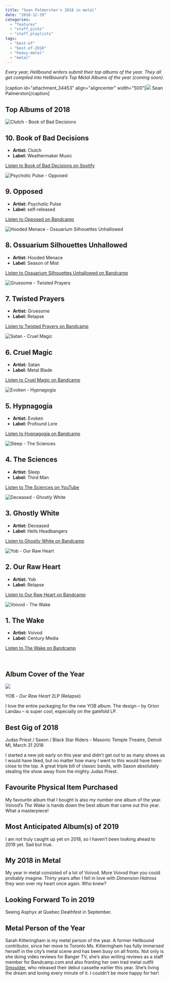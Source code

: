 ```yaml
---
title: "Sean Palmerston's 2018 in metal"
date: "2018-12-29"
categories: 
  - "features"
  - "staff_picks"
  - "staff_playlists"
tags: 
  - "best-of"
  - "best-of-2018"
  - "heavy-metal"
  - "metal"
---
```


_Every year, Hellbound writers submit their top albums of the year. They all get compiled into Hellbound’s Top Metal Albums of the year (coming soon)._

\[caption id="attachment\_34453" align="aligncenter" width="500"\]![](https://www.hellbound.ca/wp-content/uploads/2018/12/SeanXmasTree.jpg) Sean Palmerston\[/caption\]

## Top Albums of 2018

![Clutch - Book of Bad Decisions](https://res.cloudinary.com/dy8mxogvn/image/upload/c_fill,f_auto,g_center,h_540,q_auto:good,w_540/v1546035629/83a1ecfae68421a8d34af13f92343c540ddb4343.jpg)

## 10\. Book of Bad Decisions

- **Artist:** Clutch
- **Label:** Weathermaker Music

[Listen to Book of Bad Decisions on Spotify](https://open.spotify.com/album/42FPStyIWgfJOm3tt496wI)

![Psychotic Pulse - Opposed](https://res.cloudinary.com/dy8mxogvn/image/upload/c_fill,f_auto,g_center,h_540,q_auto:good,w_540/v1546035333/a2866431691_16.jpg)

## 9\. Opposed

- **Artist:** Psychotic Pulse
- **Label:** self-released

[Listen to Opposed on Bandcamp](https://psychoticpulse.bandcamp.com/album/opposed)

![Hooded Menace - Ossuarium Silhouettes Unhallowed](https://res.cloudinary.com/dy8mxogvn/image/upload/c_fill,f_auto,g_center,h_540,q_auto:good,w_540/v1546035750/a0692839493_16.jpg)

## 8\. Ossuarium Silhouettes Unhallowed

- **Artist:** Hooded Menace
- **Label:** Season of Mist

[Listen to Ossuarium Silhouettes Unhallowed on Bandcamp](https://hoodedmenace.bandcamp.com/album/ossuarium-silhouettes-unhallowed)

![Gruesome - Twisted Prayers](https://res.cloudinary.com/dy8mxogvn/image/upload/c_fill,f_auto,g_center,h_540,q_auto:good,w_540/v1546036736/a3854328824_16.jpg)

## 7\. Twisted Prayers

- **Artist:** Gruesome
- **Label:** Relapse

[Listen to Twisted Prayers on Bandcamp](https://gruesomedeathmetal.bandcamp.com/album/twisted-prayers)

![Satan - Cruel Magic](https://res.cloudinary.com/dy8mxogvn/image/upload/c_fill,f_auto,g_center,h_540,q_auto:good,w_540/v1546035991/a2464656350_16.jpg)

## 6\. Cruel Magic

- **Artist:** Satan
- **Label:** Metal Blade

[Listen to Cruel Magic on Bandcamp](https://satanuk.bandcamp.com/album/cruel-magic)

![Evoken - Hypnagogia](https://res.cloudinary.com/dy8mxogvn/image/upload/c_fill,f_auto,g_center,h_540,q_auto:good,w_540/v1546036106/a1300170172_16.jpg)

## 5\. Hypnagogia

- **Artist:** Evoken
- **Label:** Profound Lore

[Listen to Hypnagogia on Bandcamp](https://profoundlorerecords.bandcamp.com/album/hypnagogia)

![Sleep - The Sciences](https://res.cloudinary.com/dy8mxogvn/image/upload/c_fill,f_auto,g_center,h_540,q_auto:good,w_540/v1545935710/sleep-the-sciences-1524167366-compressed1-1524186011-compressed.jpg)

## 4\. The Sciences

- **Artist:** Sleep
- **Label:** Third Man

[Listen to The Sciences on YouTube](https://www.youtube.com/watch?v=uAs95WJ7RnI&feature=youtu.be)

![Deceased - Ghostly White](https://res.cloudinary.com/dy8mxogvn/image/upload/c_fill,f_auto,g_center,h_540,q_auto:good,w_540/v1546035864/a3069433989_16.jpg)

## 3\. Ghostly White

- **Artist:** Deceased
- **Label:** Hells Headbangers

[Listen to Ghostly White on Bandcamp](https://the-true-deceased.bandcamp.com/album/ghostly-white)

![Yob - Our Raw Heart](https://res.cloudinary.com/dy8mxogvn/image/upload/c_fill,f_auto,g_center,h_540,q_auto:good,w_540/v1545936028/a4057307414_16.jpg)

## 2\. Our Raw Heart

- **Artist:** Yob
- **Label:** Relapse

[Listen to Our Raw Heart on Bandcamp](https://yobislove.bandcamp.com/album/our-raw-heart)

![Voivod - The Wake](https://res.cloudinary.com/dy8mxogvn/image/upload/c_fill,f_auto,g_center,h_540,q_auto:good,w_540/v1546012333/32c6dfb252ba0d2d096f6bd2bfde45d9f009e9b2.jpg)

## 1\. The Wake

- **Artist:** Voivod
- **Label:** Century Media

[Listen to The Wake on Bandcamp](https://open.spotify.com/album/097DmmcskEDBUEgFJaIbvG)

 

## Album Cover of the Year

![](https://res.cloudinary.com/dy8mxogvn/image/upload/v1545936028/a4057307414_16.jpg)

YOB - _Our Raw Heart_ 2LP (Relapse)

I love the entire packaging for the new YOB album. The design – by Orion Landau – is super cool, especially on the gatefold LP.

## Best Gig of 2018

Judas Priest / Saxon / Black Star Riders - Masonic Temple Theatre, Detroit MI, March 31 2018

I started a new job early on this year and didn’t get out to as many shows as I would have liked, but no matter how many I went to this would have been close to the top. A great triple bill of classic bands, with Saxon absolutely stealing the show away from the mighty Judas Priest.

## Favourite Physical Item Purchased

My favourite album that I bought is also my number one album of the year. Voivod’s _The Wake_ is hands down the best album that came out this year. What a masterpiece!

## Most Anticipated Album(s) of 2019

I am not truly caught up yet on 2018, so I haven’t been looking ahead to 2019 yet. Sad but true.

## My 2018 in Metal

My year in metal consisted of a lot of Voivod. More Voivod than you could probably imagine. Thirty years after I fell in love with _Dimension Hatross_ they won over my heart once again. Who knew?

## Looking Forward To in 2019

Seeing Asphyx at Quebec Deathfest in September.

## Metal Person of the Year

Sarah Kitteringham is my metal person of the year. A former Hellbound contributor, since her move to Toronto Ms. Kitteringham has fully immersed herself in the city’s metal scene and has been busy on all fronts. Not only is she doing video reviews for Banger TV, she’s also writing reviews as a staff member for Bandcamp.com and also fronting her own trad metal outfit [Smoulder](https://smoulder.bandcamp.com/), who released their debut cassette earlier this year. She’s living the dream and loving every minute of it. I couldn’t be more happy for her!
